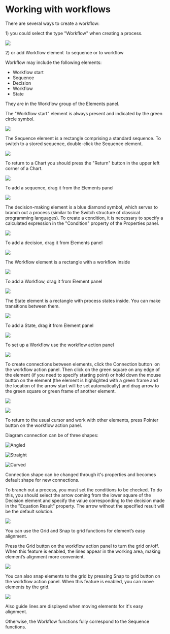 # Working with workflows

There are several ways to create a workflow:

1\)  you could select the type "Workflow" when creating a process.

![](../.gitbook/assets/new\_process.png)

2\) or add  Workflow element <img src="../.gitbook/assets/image (326).png" alt="" data-size="line"> to sequence or to workflow

Workflow may include the following elements:

* Workflow start
* Sequence
* Decision
* Workflow
* State

They are in the Workflow group of the Elements panel.&#x20;

The "Workflow start" element is always present and indicated by the green circle symbol.

![](<../.gitbook/assets/1 (50).png>)

The Sequence element is a rectangle comprising a standard sequence. To switch to a stored sequence, double-click the Sequence element.

![](<../.gitbook/assets/image (125).png>)

To return to a Chart you should press the "Return" button in the upper left corner of a Chart.

![](<../.gitbook/assets/3 (10).png>)

To add a sequence, drag it from the Elements panel

![](<../.gitbook/assets/2 (15).png>)

The decision-making element is a blue diamond symbol, which serves to branch out a process (similar to the Switch structure of classical programming languages). To create a condition, it is necessary to specify a calculated expression in the "Condition" property of the Properties panel.

![](<../.gitbook/assets/image (247).png>)

To add a decision, drag it from Elements panel

![](<../.gitbook/assets/0 (134).png>)

The Workflow element is a rectangle with a workflow inside

![](<../.gitbook/assets/image (330).png>)

To add a Workflow, drag it from Element panel&#x20;

![](<../.gitbook/assets/image (326).png>)

The State element is a rectangle with  process states inside. You can make transitions between them.

![](<../.gitbook/assets/image (338).png>)

To add a State, drag it from Element panel

![](<../.gitbook/assets/image (329).png>)

To set up a Workflow use the workflow action panel

![](https://gblobscdn.gitbook.com/assets%2F-M-L9CGkriEo1\_2PfJzA%2F-M7MR9lqwDg8kI\_0mC5C%2F-M7MaLpxhRrzbJCsGWot%2Fimage.png?alt=media\&token=051054df-fe5d-41c7-8a40-1fabafa1a98d)

To create connections between elements, click the Connection button <img src="../.gitbook/assets/image (129).png" alt="" data-size="line"> on the workflow action panel. Then click on the green square on any edge of the element (if you need to specify starting point) or hold down the mouse button on the element (the element is highlighted with a green frame and the location of the arrow start will be set automatically) and drag arrow to the green square or green frame of another element.

![](<../.gitbook/assets/image (302).png>)

![](<../.gitbook/assets/image (284).png>)

To return to the usual cursor and work with other elements, press Pointer <img src="../.gitbook/assets/image (287).png" alt="" data-size="line"> button on the workflow action panel.

Diagram connection can be of three shapes:

![Angled](<../.gitbook/assets/image (103).png>)

![Straight](<../.gitbook/assets/image (68).png>)

![Curved](<../.gitbook/assets/image (31).png>)

Connection shape can be changed through it's properties and becomes default shape for new connections.

To branch out a process, you must set the conditions to be checked. To do this, you should select the arrow coming from the lower square of the Decision element and specify the value corresponding to the decision made in the "Equation Result" property. The arrow without the specified result will be the default solution.

![](<../.gitbook/assets/image (157).png>)

You can use the Grid and  Snap to grid  functions for element’s easy alignment.&#x20;

Press the Grid  button on the workflow action panel to turn the grid on/off. When this feature is enabled, the lines appear in the working area, making element’s alignment more convenient.

![](https://gblobscdn.gitbook.com/assets%2F-M-L9CGkriEo1\_2PfJzA%2F-M7MkG34UiiPCxiv8anD%2F-M7NR6zDa5bLAYrs-F-X%2Fimage.png?alt=media\&token=68578ce5-3599-4646-93ae-2615ba3ba646)

You can also snap elements to the grid by pressing Snap to grid button on the workflow action panel. When this feature is enabled, you can move elements by the grid.

![](https://gblobscdn.gitbook.com/assets%2F-M-L9CGkriEo1\_2PfJzA%2F-M7MkG34UiiPCxiv8anD%2F-M7NRBxszvZNX0epYbbZ%2Fimage.png?alt=media\&token=eb6c201c-9385-44b7-9275-8f8545f3ed56)

Also guide lines are displayed when moving elements for it's easy alignment.

Otherwise, the Workflow functions fully correspond to the Sequence functions.

